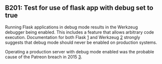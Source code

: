 ## B201: Test for use of flask app with debug set to true

Running Flask applications in debug mode results in the Werkzeug
debugger being enabled. This includes a feature that allows arbitrary
code execution. Documentation for both Flask [1](#id4) and Werkzeug
[2](#id5) strongly suggests that debug mode should never be enabled on
production systems.

Operating a production server with debug mode enabled was the probable
cause of the Patreon breach in 2015 [3](#id6).
